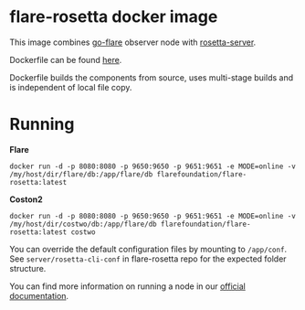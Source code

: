 # flare-rosetta docker image

This image combines [go-flare](https://github.com/flare-foundation/go-flare) observer node with [rosetta-server](https://github.com/flare-foundation/flare-rosetta).

Dockerfile can be found [here](https://github.com/flare-foundation/flare-rosetta/blob/main/server/Dockerfile).

Dockerfile builds the components from source, uses multi-stage builds and is independent of local file copy.

# Running 

**Flare**
```
docker run -d -p 8080:8080 -p 9650:9650 -p 9651:9651 -e MODE=online -v /my/host/dir/flare/db:/app/flare/db flarefoundation/flare-rosetta:latest
```

**Coston2**
```
docker run -d -p 8080:8080 -p 9650:9650 -p 9651:9651 -e MODE=online -v /my/host/dir/costwo/db:/app/flare/db flarefoundation/flare-rosetta:latest costwo
```

You can override the default configuration files by mounting to `/app/conf`. See `server/rosetta-cli-conf` in flare-rosetta repo for the expected folder structure.

You can find more information on running a node in our [official documentation](https://docs.flare.network/infra/observation/deploying/).